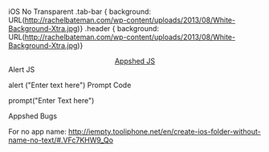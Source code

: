 iOS No Transparent 
 .tab-bar {  background:  URL(http://rachelbateman.com/wp-content/uploads/2013/08/White-Background-Xtra.jpg)} 
 .header { background: URL(http://rachelbateman.com/wp-content/uploads/2013/08/White-Background-Xtra.jpg)} 

<u> <center> Appshed JS </u> </center>
 Alert JS
 
 alert ("Enter text here")
 Prompt Code
 
 prompt("Enter Text here")

 Appshed Bugs
 
 For no app name: http://iempty.tooliphone.net/en/create-ios-folder-without-name-no-text/#.VFc7KHW9_Qo
 
 
